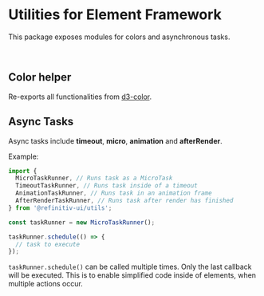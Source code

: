 # Utilities for Element Framework

This package exposes modules for colors and asynchronous tasks.

<br>

## Color helper

Re-exports all functionalities from [d3-color](https://www.npmjs.com/package/d3-color).

## Async Tasks

Async tasks include **timeout**, **micro**, **animation** and **afterRender**.

Example:

```js
import {
  MicroTaskRunner, // Runs task as a MicroTask
  TimeoutTaskRunner, // Runs task inside of a timeout
  AnimationTaskRunner, // Runs task in an animation frame
  AfterRenderTaskRunner, // Runs task after render has finished
} from '@refinitiv-ui/utils';

const taskRunner = new MicroTaskRunner();

taskRunner.schedule(() => {
  // task to execute
});
```

`taskRunner.schedule()` can be called multiple times. Only the last callback will be executed.
This is to enable simplified code inside of elements, when multiple actions occur.
